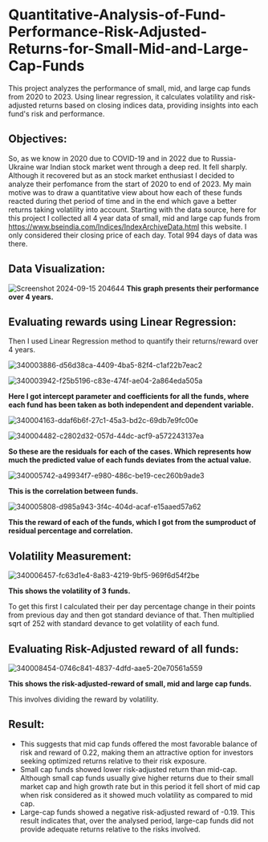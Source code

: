 # Quantitative-Analysis-of-Fund-Performance-Risk-Adjusted-Returns-for-Small-Mid-and-Large-Cap-Funds
This project analyzes the performance of small, mid, and large cap funds from 2020 to 2023. Using linear regression, it calculates volatility and risk-adjusted returns based on closing indices data, providing insights into each fund's risk and performance.
## Objectives:
So, as we know in 2020 due to COVID-19 and in 2022 due to Russia-Ukraine war Indian stock market went through a deep red. It fell sharply. Although it recovered but as an stock market enthusiast I decided to analyze their perfomance from the start of 2020 to end of 2023. My main motive was to draw a quantitative view about how each of these funds reacted during thet period of time and in the end which gave a better returns taking volatility into account. 
Starting with the data source, here for this project I collected all 4 year data of small, mid and large cap funds from  https://www.bseindia.com/Indices/IndexArchiveData.html this website. I only considered their closing price of each day. Total 994 days of data was there.
## Data Visualization:
![Screenshot 2024-09-15 204644](https://github.com/user-attachments/assets/4ce107cf-87ce-4230-9b10-40048133e736) **This graph presents their performance over 4 years.**
## Evaluating rewards using Linear Regression:
Then I used Linear Regression method to quantify their returns/reward over 4 years.

![340003886-d56d38ca-4409-4ba5-82f4-c1af22b7eac2](https://github.com/user-attachments/assets/92616328-ecb8-483f-bca6-2f9b0e12dbc5)

![340003942-f25b5196-c83e-474f-ae04-2a864eda505a](https://github.com/user-attachments/assets/cdcc8f56-f81a-4e01-8fd0-74dbf4ffedd3)

**Here I got intercept parameter and coefficients for all the funds, where each fund has been taken as both independent and dependent variable.**


![340004163-ddaf6b6f-27c1-45a3-bd2c-69db7e9fc00e](https://github.com/user-attachments/assets/c03f230c-6d37-4501-ab95-a9bdbf753c69)

![340004482-c2802d32-057d-44dc-acf9-a572243137ea](https://github.com/user-attachments/assets/b8647508-4024-4a5c-ab5f-978f03429939)

**So these are the residuals for each of the cases. Which represents how much the predicted value of each funds deviates from the actual value.**

![340005742-a49934f7-e980-486c-be19-cec260b9ade3](https://github.com/user-attachments/assets/be981248-c9db-4b53-b79e-972b72de92f4)

**This is the correlation between funds.**

![340005808-d985a943-3f4c-404d-acaf-e15aaed57a62](https://github.com/user-attachments/assets/12fd1329-8d70-4f83-8e21-ba0ba0fedb4c)

**This the reward of each of the funds, which I got from the sumproduct of residual percentage and correlation.**
## Volatility Measurement:
![340006457-fc63d1e4-8a83-4219-9bf5-969f6d54f2be](https://github.com/user-attachments/assets/23b2938c-e14b-46ee-99f6-db07f8f98b60)

**This shows the volatility of 3 funds.**

To get this first I calculated their per day percentage change in their points from previous day and then got standard deviance of that. Then multiplied sqrt of 252 with standard devance to get volatility of each fund.
## Evaluating Risk-Adjusted reward of all funds:
![340008454-0746c841-4837-4dfd-aae5-20e70561a559](https://github.com/user-attachments/assets/43c51e6e-a95c-4edf-b7dd-d7a0efd147a5)

**This shows the risk-adjusted-reward of small, mid and large cap funds.**

This involves dividing the reward by volatility.

## Result:
 * This suggests that mid cap funds offered the most favorable balance of risk and reward of 0.22, making them an attractive option for investors seeking optimized returns relative to their risk exposure.
 * Small cap funds showed lower risk-adjusted return than mid-cap. Although small cap funds usually give higher returns due to their small market cap and high growth rate but in this period it fell short of mid cap when risk considered as it showed much volatility as compared to mid cap.
 * Large-cap funds showed a negative risk-adjusted reward of -0.19. This result indicates that, over the analysed period, large-cap funds did not provide adequate returns relative to the risks involved.
